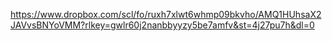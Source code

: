 https://www.dropbox.com/scl/fo/ruxh7xlwt6whmp09bkvho/AMQ1HUhsaX2JAVvsBNYoVMM?rlkey=gwlr60j2nanbbyyzy5be7amfv&st=4j27pu7h&dl=0